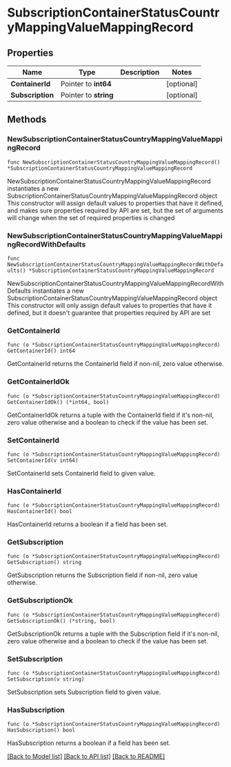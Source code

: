 # SubscriptionContainerStatusCountryMappingValueMappingRecord

## Properties

Name | Type | Description | Notes
------------ | ------------- | ------------- | -------------
**ContainerId** | Pointer to **int64** |  | [optional] 
**Subscription** | Pointer to **string** |  | [optional] 

## Methods

### NewSubscriptionContainerStatusCountryMappingValueMappingRecord

`func NewSubscriptionContainerStatusCountryMappingValueMappingRecord() *SubscriptionContainerStatusCountryMappingValueMappingRecord`

NewSubscriptionContainerStatusCountryMappingValueMappingRecord instantiates a new SubscriptionContainerStatusCountryMappingValueMappingRecord object
This constructor will assign default values to properties that have it defined,
and makes sure properties required by API are set, but the set of arguments
will change when the set of required properties is changed

### NewSubscriptionContainerStatusCountryMappingValueMappingRecordWithDefaults

`func NewSubscriptionContainerStatusCountryMappingValueMappingRecordWithDefaults() *SubscriptionContainerStatusCountryMappingValueMappingRecord`

NewSubscriptionContainerStatusCountryMappingValueMappingRecordWithDefaults instantiates a new SubscriptionContainerStatusCountryMappingValueMappingRecord object
This constructor will only assign default values to properties that have it defined,
but it doesn't guarantee that properties required by API are set

### GetContainerId

`func (o *SubscriptionContainerStatusCountryMappingValueMappingRecord) GetContainerId() int64`

GetContainerId returns the ContainerId field if non-nil, zero value otherwise.

### GetContainerIdOk

`func (o *SubscriptionContainerStatusCountryMappingValueMappingRecord) GetContainerIdOk() (*int64, bool)`

GetContainerIdOk returns a tuple with the ContainerId field if it's non-nil, zero value otherwise
and a boolean to check if the value has been set.

### SetContainerId

`func (o *SubscriptionContainerStatusCountryMappingValueMappingRecord) SetContainerId(v int64)`

SetContainerId sets ContainerId field to given value.

### HasContainerId

`func (o *SubscriptionContainerStatusCountryMappingValueMappingRecord) HasContainerId() bool`

HasContainerId returns a boolean if a field has been set.

### GetSubscription

`func (o *SubscriptionContainerStatusCountryMappingValueMappingRecord) GetSubscription() string`

GetSubscription returns the Subscription field if non-nil, zero value otherwise.

### GetSubscriptionOk

`func (o *SubscriptionContainerStatusCountryMappingValueMappingRecord) GetSubscriptionOk() (*string, bool)`

GetSubscriptionOk returns a tuple with the Subscription field if it's non-nil, zero value otherwise
and a boolean to check if the value has been set.

### SetSubscription

`func (o *SubscriptionContainerStatusCountryMappingValueMappingRecord) SetSubscription(v string)`

SetSubscription sets Subscription field to given value.

### HasSubscription

`func (o *SubscriptionContainerStatusCountryMappingValueMappingRecord) HasSubscription() bool`

HasSubscription returns a boolean if a field has been set.


[[Back to Model list]](../README.md#documentation-for-models) [[Back to API list]](../README.md#documentation-for-api-endpoints) [[Back to README]](../README.md)


